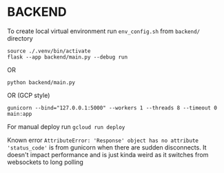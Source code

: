 # BACKEND

To create local virtual environment run `env_config.sh` from `backend/` directory

```
source ./.venv/bin/activate
flask --app backend/main.py --debug run
```
OR 
```
python backend/main.py
```
OR (GCP style)
```
gunicorn --bind="127.0.0.1:5000" --workers 1 --threads 8 --timeout 0 main:app
```

For manual deploy run `gcloud run deploy`

Known error `AttributeError: 'Response' object has no attribute 'status_code'` is from gunicorn when there are sudden disconnects. It doesn't impact performance and is just kinda weird as it switches from websockets to long polling
